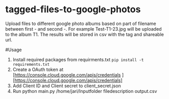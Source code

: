 # tagged-files-to-google-photos
Upload files to different google photo albums based on part of filename between first - and second -. For example Test-T1-23.jpg will be uploaded to the album T1. 
The results will be stored in csv with the tag and shareable url.


#Usage
1. Install required packages from requirments.txt
`pip install -t requirements.txt`
2. Create a OAuth token at [https://console.cloud.google.com/apis/credentials ][https://console.cloud.google.com/apis/credentials]
3. Add Client ID and Client secret to client_secret.json
4. Run python main.py /home/jari/Inputfolder filedescription output.csv



